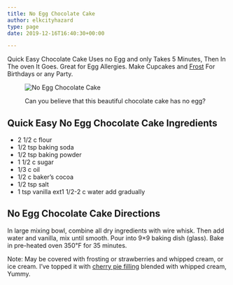 ```yaml
---
title: No Egg Chocolate Cake
author: elkcityhazard
type: page
date: 2019-12-16T16:40:30+00:00

---
```

Quick Easy Chocolate Cake Uses no Egg and only Takes 5 Minutes, Then In The oven It Goes. Great for Egg Allergies. Make Cupcakes and [Frost][1] For Birthdays or any Party.<figure> 

![No Egg Chocolate Cake][2] <figcaption>Can you believe that this beautiful chocolate cake has no egg?</figcaption></figure> 

## Quick Easy No Egg Chocolate Cake Ingredients

  * 2 1/2 c flour
  * 1/2 tsp baking soda
  * 1/2 tsp baking powder
  * 1 1/2 c sugar
  * 1/3 c oil
  * 1/2 c baker&#8217;s cocoa
  * 1/2 tsp salt
  * 1 tsp vanilla ext1 1/2-2 c water add gradually

## No Egg Chocolate Cake Directions

In large mixing bowl, combine all dry ingredients with wire whisk. Then add water and vanilla, mix until smooth. Pour into 9&#215;9 baking dish (glass). Bake in pre-heated oven 350&#8457; for 35 minutes.

Note: May be covered with frosting or strawberries and whipped cream, or ice cream. I&#8217;ve topped it with [cherry pie filling][3] blended with whipped cream, Yummy.

 [1]: /wordpress/dessert-recipes/chocolate-frosting-recipe/
 [2]: http://www.quick-e-recipes.com/sitebuildercontent/sitebuilderpictures/.pond/IMG_0731_1024.jpg.w300h225.jpg
 [3]: /wordpress/dessert-recipes/traverse-city-cherry-pie/